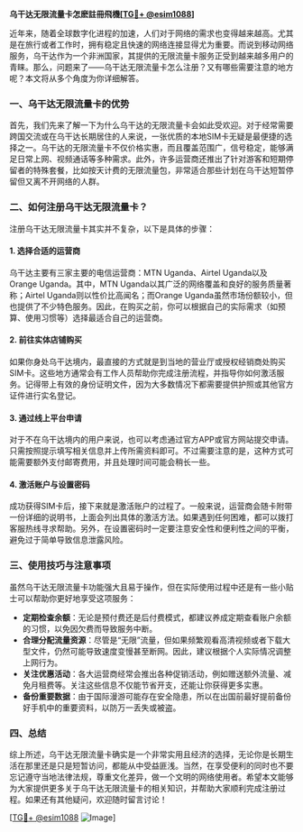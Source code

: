 **乌干达无限流量卡怎麽註冊飛機[[TG💪+ @esim1088](https://t.me/s/esim1088)]**

近年来，随着全球数字化进程的加速，人们对于网络的需求也变得越来越高。尤其是在旅行或者工作时，拥有稳定且快速的网络连接显得尤为重要。而说到移动网络服务，乌干达作为一个非洲国家，其提供的无限流量卡服务正受到越来越多用户的青睐。那么，问题来了——乌干达无限流量卡怎么注册？又有哪些需要注意的地方呢？本文将从多个角度为你详细解答。

### 一、乌干达无限流量卡的优势

首先，我们先来了解一下为什么乌干达的无限流量卡会如此受欢迎。对于经常需要跨国交流或在乌干达长期居住的人来说，一张优质的本地SIM卡无疑是最便捷的选择之一。乌干达的无限流量卡不仅价格实惠，而且覆盖范围广，信号稳定，能够满足日常上网、视频通话等多种需求。此外，许多运营商还推出了针对游客和短期停留者的特殊套餐，比如按天计费的无限流量包，非常适合那些计划在乌干达短暂停留但又离不开网络的人群。

### 二、如何注册乌干达无限流量卡？

注册乌干达无限流量卡其实并不复杂，以下是具体的步骤：

#### 1. **选择合适的运营商**
乌干达主要有三家主要的电信运营商：MTN Uganda、Airtel Uganda以及Orange Uganda。其中，MTN Uganda以其广泛的网络覆盖和良好的服务质量著称；Airtel Uganda则以性价比高闻名；而Orange Uganda虽然市场份额较小，但也提供了不少特色服务。因此，在购买之前，你可以根据自己的实际需求（如预算、使用习惯等）选择最适合自己的运营商。

#### 2. **前往实体店铺购买**
如果你身处乌干达境内，最直接的方式就是到当地的营业厅或授权经销商处购买SIM卡。这些地方通常会有工作人员帮助你完成注册流程，并指导你如何激活服务。记得带上有效的身份证明文件，因为大多数情况下都需要提供护照或其他官方证件进行实名登记。

#### 3. **通过线上平台申请**
对于不在乌干达境内的用户来说，也可以考虑通过官方APP或官方网站提交申请。只需按照提示填写相关信息并上传所需资料即可。不过需要注意的是，这种方式可能需要额外支付邮寄费用，并且处理时间可能会稍长一些。

#### 4. **激活账户与设置密码**
成功获得SIM卡后，接下来就是激活账户的过程了。一般来说，运营商会随卡附带一份详细的说明书，上面会列出具体的激活方法。如果遇到任何困难，都可以拨打客服热线寻求帮助。另外，在设置密码时一定要注意安全性和便利性之间的平衡，避免过于简单导致信息泄露风险。

### 三、使用技巧与注意事项

虽然乌干达无限流量卡功能强大且易于操作，但在实际使用过程中还是有一些小贴士可以帮助你更好地享受这项服务：

- **定期检查余额**：无论是预付费还是后付费模式，都建议养成定期查看账户余额的习惯，以免因欠费而导致服务中断。
- **合理分配流量资源**：尽管是“无限”流量，但如果频繁观看高清视频或者下载大型文件，仍然可能导致速度变慢甚至断网。因此，建议根据个人实际情况调整上网行为。
- **关注优惠活动**：各大运营商经常会推出各种促销活动，例如赠送额外流量、减免月租费等。关注这些信息不仅能节省开支，还能让你获得更多实惠。
- **备份重要数据**：由于国际漫游可能存在安全隐患，所以在出国前最好提前备份好手机中的重要资料，以防万一丢失或被盗。

### 四、总结

综上所述，乌干达无限流量卡确实是一个非常实用且经济的选择，无论你是长期生活在那里还是只是短暂访问，都能从中受益匪浅。当然，在享受便利的同时也不要忘记遵守当地法律法规，尊重文化差异，做一个文明的网络使用者。希望本文能够为大家提供更多关于乌干达无限流量卡的相关知识，并帮助大家顺利完成注册过程。如果还有其他疑问，欢迎随时留言讨论！

[[TG💪+ @esim1088](https://t.me/s/esim1088) ![Image](https://i.postimg.cc/4NQfJmqS/Snipaste-2025-05-13-00-14-12.png)]